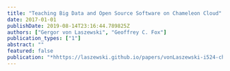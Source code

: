```yaml
---
title: "Teaching Big Data and Open Source Software on Chameleon Cloud"
date: 2017-01-01
publishDate: 2019-08-14T23:16:44.789825Z
authors: ["Gergor von Laszewski", "Geoffrey C. Fox"]
publication_types: ["1"]
abstract: ""
featured: false
publication: "*hhttps://laszewski.github.io/papers/vonLaszewski-i524-chameleon.pdf*"
---
```



